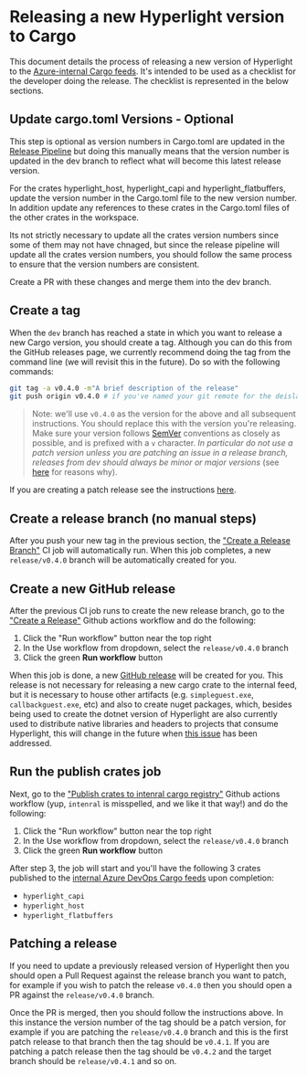 # Releasing a new Hyperlight version to Cargo

This document details the process of releasing a new version of Hyperlight to the [Azure-internal Cargo feeds](https://dev.azure.com/AzureContainerUpstream/hyperlight/_artifacts/feed/hyperlight_packages_test). It's intended to be used as a checklist for the developer doing the release. The checklist is represented in the below sections.

## Update cargo.toml Versions - Optional

This step is optional as version numbers in Cargo.toml are updated in the [Release Pipeline](./../.github/workflows/CargoPublish.yml) but doing this manually means that the version number is updated in the dev branch to reflect what will become this latest release version.

For the crates hyperlight_host, hyperlight_capi and hyperlight_flatbuffers, update the version number in the Cargo.toml file to the new version number. In addition update any references to these crates in the Cargo.toml files of the other crates in the workspace.

Its not strictly necessary to update all the crates version numbers since some of them may not have chnaged, but since the release pipeline will update all the crates version numbers, you should follow the same process to ensure that the version numbers are consistent.

Create a PR with these changes and merge them into the dev branch.

## Create a tag

When the `dev` branch has reached a state in which you want to release a new Cargo version, you should create a tag. Although you can do this from the GitHub releases page, we currently recommend doing the tag from the command line (we will revisit this in the future). Do so with the following commands:

```bash
git tag -a v0.4.0 -m"A brief description of the release"
git push origin v0.4.0 # if you've named your git remote for the deislabs/hyperlight repo differently, change 'origin' to your remote name
```

>Note: we'll use `v0.4.0` as the version for the above and all subsequent instructions. You should replace this with the version you're releasing. Make sure your version follows [SemVer](https://semver.org) conventions as closely as possible, and is prefixed with a `v` character. *In particular do not use a patch version unless you are patching an issue in a release branch, releases from dev should always be minor or major versions* (see [here](https://github.com/deislabs/hyperlight/issues/1072) for reasons why).

If you are creating a patch release see the instructions [here](#patching-a-release).

## Create a release branch (no manual steps)

After you push your new tag in the previous section, the ["Create a Release Branch"](https://github.com/deislabs/hyperlight/actions/workflows/CreateReleaseBranch.yml) CI job will automatically run. When this job completes, a new `release/v0.4.0` branch will be automatically created for you.

## Create a new GitHub release

After the previous CI job runs to create the new release branch, go to the ["Create a Release"](https://github.com/deislabs/hyperlight/actions/workflows/CreateRelease.yml) Github actions workflow and do the following:

1. Click the "Run workflow" button near the top right
1. In the Use workflow from dropdown, select the `release/v0.4.0` branch
1. Click the green **Run workflow** button

When this job is done, a new [GitHub release](https://github.com/deislabs/hyperlight/releases) will be created for you. This release is not necessary for releasing a new cargo crate to the internal feed, but it is necessary to house other artifacts (e.g. `simpleguest.exe`, `callbackguest.exe`, etc) and also to create nuget packages, which, besides being used to create the dotnet version of Hyperlight are also currently used to distribute native libraries and headers to projects that consume Hyperlight, this will change in the future when [this issue](https://github.com/deislabs/hyperlight/issues/512) has been addressed.

## Run the publish crates job

Next, go to the ["Publish crates to intenral cargo registry"](https://github.com/deislabs/hyperlight/actions/workflows/CargoPublish.yml) Github actions workflow (yup, `intenral` is misspelled, and we like it that way!) and do the following:

1. Click the "Run workflow" button near the top right
1. In the Use workflow from dropdown, select the `release/v0.4.0` branch
1. Click the green **Run workflow** button

After step 3, the job will start and you'll have the following 3 crates published to the [internal Azure DevOps Cargo feeds](https://dev.azure.com/AzureContainerUpstream/hyperlight/_artifacts/feed/hyperlight_packages_test) upon completion:

- `hyperlight_capi`
- `hyperlight_host`
- `hyperlight_flatbuffers`

## Patching a release

If you need to update a previously released version of Hyperlight then you should open a Pull Request against the release branch you want to patch, for example if you wish to patch the release `v0.4.0` then you should open a PR against the `release/v0.4.0` branch.

Once the PR is merged, then you should follow the instructions above. In this instance the version number of the tag should be a patch version, for example if you are patching the `release/v0.4.0` branch and this is the first patch release to that branch then the tag should be `v0.4.1`. If you are patching a patch release then the tag should be `v0.4.2` and the target branch should be `release/v0.4.1` and so on.

